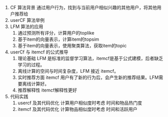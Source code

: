 1. CF 算法背景 通过用户行为，找到与当前用户相似兴趣的其他用户，将其他用户推荐给
2. userCF 算法举例 
3. LFM 算法的应用
   1. 通过预测所有评分，计算用户的toplike
   2. 基于item的向量表示，计算item的topsim
   3. 基于item的向量表示，使用聚类算法，获取item的topic 
4. userCf 与 itemcf 的公式推导
   1. 理论基础 LFM 是标准的监督学习算法，itemcf是基于公式建模，后者缺乏学习的过程。
   2. 离线计算的空间与时间复杂度，LFM 接近 itemcf。
   3. 实时推荐方面 itemcf 用户有了新的行为后，会产生新的推荐结果。LFM需要离线计算好。
   4. 推荐解释性 itemcf解释性更好
5. 代码实践
    1. usercf 及其代码优化 计算用户相似度时考虑 时间和物品热门度
    2. itemcf 及其代码优化 计算物品相似度时考虑 时间和活跃用户